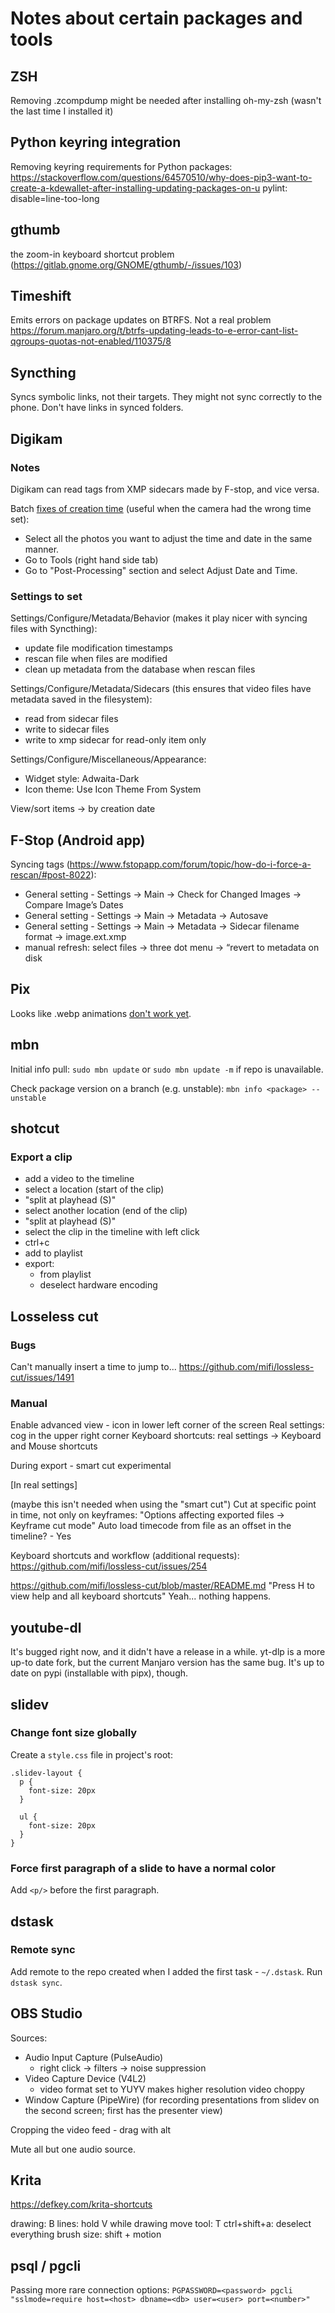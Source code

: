 Notes about certain packages and tools
======================================

## ZSH
Removing .zcompdump might be needed after installing oh-my-zsh (wasn't the last time I installed it)

## Python keyring integration
Removing keyring requirements for Python packages: https://stackoverflow.com/questions/64570510/why-does-pip3-want-to-create-a-kdewallet-after-installing-updating-packages-on-u pylint: disable=line-too-long

## gthumb
the zoom-in keyboard shortcut problem (https://gitlab.gnome.org/GNOME/gthumb/-/issues/103)

## Timeshift
Emits errors on package updates on BTRFS. Not a real problem
https://forum.manjaro.org/t/btrfs-updating-leads-to-e-error-cant-list-qgroups-quotas-not-enabled/110375/8

## Syncthing
Syncs symbolic links, not their targets.
They might not sync correctly to the phone.
Don't have links in synced folders.

## Digikam

### Notes
Digikam can read tags from XMP sidecars made by F-stop, and vice versa.

Batch [fixes of creation time](https://www.reddit.com/r/kde/comments/qdlk14/comment/hlb35js/?utm_source=share&utm_medium=web2x&context=3)
(useful when the camera had the wrong time set):
- Select all the photos you want to adjust the time and date in the same manner.
- Go to Tools (right hand side tab)
- Go to "Post-Processing" section and select Adjust Date and Time.

### Settings to set
Settings/Configure/Metadata/Behavior (makes it play nicer with syncing files with Syncthing):
- update file modification timestamps
- rescan file when files are modified
- clean up metadata from the database when rescan files

Settings/Configure/Metadata/Sidecars (this ensures that video files have metadata saved in the filesystem):
- read from sidecar files
- write to sidecar files
- write to xmp sidecar for read-only item only

Settings/Configure/Miscellaneous/Appearance:
- Widget style: Adwaita-Dark
- Icon theme: Use Icon Theme From System

View/sort items -> by creation date

## F-Stop (Android app)

Syncing tags (https://www.fstopapp.com/forum/topic/how-do-i-force-a-rescan/#post-8022):
- General setting - Settings -> Main -> Check for Changed Images -> Compare Image’s Dates
- General setting - Settings -> Main -> Metadata -> Autosave
- General setting - Settings -> Main -> Metadata -> Sidecar filename format -> image.ext.xmp
- manual refresh: select files -> three dot menu -> “revert to metadata on disk

## Pix

Looks like .webp animations [don't work yet](https://github.com/linuxmint/pix/issues/151#issuecomment-1462024306).

## mbn

Initial info pull: `sudo mbn update` or `sudo mbn update -m` if repo is unavailable.

Check package version on a branch (e.g. unstable): `mbn info <package> --unstable`

## shotcut

### Export a clip
- add a video to the timeline
- select a location (start of the clip)
- "split at playhead (S)"
- select another location (end of the clip)
- "split at playhead (S)"
- select the clip in the timeline with left click
- ctrl+c
- add to playlist
- export:
  - from playlist
  - deselect hardware encoding

## Losseless cut

### Bugs
Can't manually insert a time to jump to...
https://github.com/mifi/lossless-cut/issues/1491

### Manual
Enable advanced view - icon in lower left corner of the screen
Real settings: cog in the upper right corner
Keyboard shortcuts: real settings -> Keyboard and Mouse shortcuts

During export - smart cut experimental

[In real settings]

(maybe this isn't needed when using the "smart cut")
Cut at specific point in time, not only on keyframes: "Options affecting exported files -> Keyframe cut mode"
Auto load timecode from file as an offset in the timeline? - Yes

Keyboard shortcuts and workflow (additional requests):
https://github.com/mifi/lossless-cut/issues/254

https://github.com/mifi/lossless-cut/blob/master/README.md
"Press H to view help and all keyboard shortcuts"
Yeah... nothing happens.

## youtube-dl

It's bugged right now, and it didn't have a release in a while.
yt-dlp is a more up-to date fork, but the current Manjaro version has the same bug.
It's up to date on pypi (installable with pipx), though.

## slidev

### Change font size globally
Create a `style.css` file in project's root:

```
.slidev-layout {
  p {
    font-size: 20px
  }

  ul {
    font-size: 20px
  }
}
```

### Force first paragraph of a slide to have a normal color

Add `<p/>` before the first paragraph.

## dstask

### Remote sync
Add remote to the repo created when I added the first task - `~/.dstask`.
Run `dstask sync`.

## OBS Studio

Sources:
- Audio Input Capture (PulseAudio)
  - right click -> filters -> noise suppression
- Video Capture Device (V4L2)
  - video format set to YUYV makes higher resolution video choppy
- Window Capture (PipeWire) (for recording presentations from slidev on the second screen; first has the presenter view)

Cropping the video feed - drag with alt

Mute all but one audio source.

## Krita
https://defkey.com/krita-shortcuts

drawing: B
lines: hold V while drawing
move tool: T
ctrl+shift+a: deselect everything
brush size: shift + motion

## psql / pgcli

Passing more rare connection options:
`PGPASSWORD=<password> pgcli "sslmode=require host=<host> dbname=<db> user=<user> port=<number>"`
